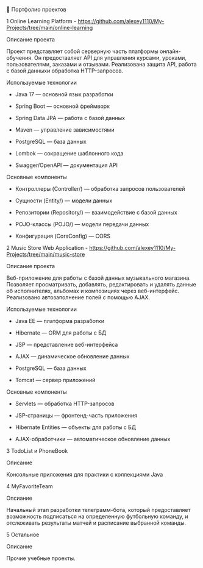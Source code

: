 📌 Портфолио проектов

1 Online Learning Platform - https://github.com/alexey1110/My-Projects/tree/main/online-learning

Описание проекта

Проект представляет собой серверную часть платформы онлайн-обучения. Он предоставляет API для управления курсами, уроками, пользователями, заказами и отзывами. 
Реализована защита API, работа с базой данныхи обработка HTTP-запросов.

Используемые технологии

- Java 17 — основной язык разработки

- Spring Boot — основной фреймворк

- Spring Data JPA — работа с базой данных

- Maven — управление зависимостями

- PostgreSQL — база данных

- Lombok — сокращение шаблонного кода

- Swagger/OpenAPI — документация API

Основные компоненты

- Контроллеры (Controller/) — обработка запросов пользователей

- Сущности (Entity/) — модели данных

- Репозитории (Repository/) — взаимодействие с базой данных

- POJO-классы (POJO/) — модели передачи данных

- Конфигурация (CorsConfig) — CORS

2 Music Store Web Application - https://github.com/alexey1110/My-Projects/tree/main/music-store

Описание проекта

Веб-приложение для работы с базой данных музыкального магазина. Позволяет просматривать, добавлять, редактировать и удалять данные об исполнителях, альбомах и композициях через веб-интерфейс. 
Реализовано автозаполнение полей с помощью AJAX.

Используемые технологии

- Java EE — платформа разработки

- Hibernate — ORM для работы с БД

- JSP — представление веб-интерфейса

- AJAX — динамическое обновление данных

- PostgreSQL — база данных

- Tomcat — сервер приложений

Основные компоненты

- Servlets — обработка HTTP-запросов

- JSP-страницы — фронтенд-часть приложения

- Hibernate Entities — объекты для работы с БД

- AJAX-обработчики — автоматическое обновление данных

3 TodoList и PhoneBook

Описание 

Консольные приложения для практики с коллекциями Java

4 MyFavoriteTeam

Опсиание

Начальный этап разработки телеграмм-бота, который предоставляет возможность подписаться на определенную футбольную команду, и отслеживать результаты матчей и расписание выбранной команды.

5 Остальное

Описание

Прочие учебные проекты.
